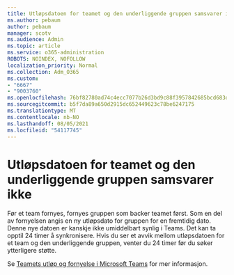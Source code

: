 ```yaml
---
title: Utløpsdatoen for teamet og den underliggende gruppen samsvarer ikke
ms.author: pebaum
author: pebaum
manager: scotv
ms.audience: Admin
ms.topic: article
ms.service: o365-administration
ROBOTS: NOINDEX, NOFOLLOW
localization_priority: Normal
ms.collection: Adm_O365
ms.custom:
- "6667"
- "9003760"
ms.openlocfilehash: 76bf82780ad74c4ecc7077b26d3bd9c88f3957842685bcd683d7b2bbaf3a26fa
ms.sourcegitcommit: b5f7da89a650d2915dc652449623c78be6247175
ms.translationtype: MT
ms.contentlocale: nb-NO
ms.lasthandoff: 08/05/2021
ms.locfileid: "54117745"
---
```

# <a name="expiration-date-of-team-and-underlying-group-dont-match"></a>Utløpsdatoen for teamet og den underliggende gruppen samsvarer ikke

Før et team fornyes, fornyes gruppen som backer teamet først. Som en del av fornyelsen angis en ny utløpsdato for gruppen for en fremtidig dato. Denne nye datoen er kanskje ikke umiddelbart synlig i Teams. Det kan ta opptil 24 timer å synkronisere. Hvis du ser et avvik mellom utløpsdatoen for et team og den underliggende gruppen, venter du 24 timer før du søker ytterligere støtte.  

Se [Teamets utløp og fornyelse i Microsoft Teams](https://docs.microsoft.com/microsoftteams/team-expiration-renewal) for mer informasjon.
